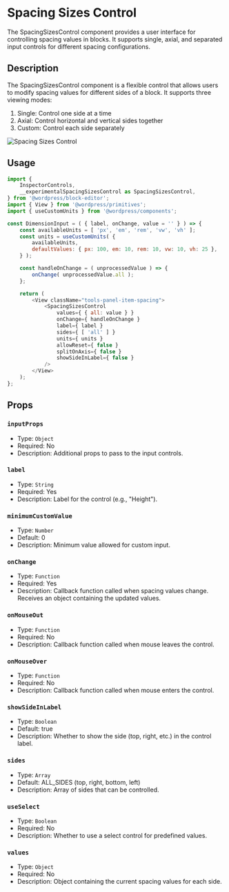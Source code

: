 # Spacing Sizes Control

The SpacingSizesControl component provides a user interface for controlling spacing values in blocks. It supports single, axial, and separated input controls for different spacing configurations.

## Description

The SpacingSizesControl component is a flexible control that allows users to modify spacing values for different sides of a block. It supports three viewing modes:

1. Single: Control one side at a time
2. Axial: Control horizontal and vertical sides together
3. Custom: Control each side separately

![Spacing Sizes Control](https://i.postimg.cc/3RkzzfL6/Screenshot-2025-01-10-at-8-07-55-AM.png)

## Usage

```js
import {
	InspectorControls,
	__experimentalSpacingSizesControl as SpacingSizesControl,
} from '@wordpress/block-editor';
import { View } from '@wordpress/primitives';
import { useCustomUnits } from '@wordpress/components';

const DimensionInput = ( { label, onChange, value = '' } ) => {
	const availableUnits = [ 'px', 'em', 'rem', 'vw', 'vh' ];
	const units = useCustomUnits( {
		availableUnits,
		defaultValues: { px: 100, em: 10, rem: 10, vw: 10, vh: 25 },
	} );

	const handleOnChange = ( unprocessedValue ) => {
		onChange( unprocessedValue.all );
	};

	return (
		<View className="tools-panel-item-spacing">
			<SpacingSizesControl
				values={ { all: value } }
				onChange={ handleOnChange }
				label={ label }
				sides={ [ 'all' ] }
				units={ units }
				allowReset={ false }
				splitOnAxis={ false }
				showSideInLabel={ false }
			/>
		</View>
	);
};
```

## Props

### `inputProps`

-   Type: `Object`
-   Required: No
-   Description: Additional props to pass to the input controls.

### `label`

-   Type: `String`
-   Required: Yes
-   Description: Label for the control (e.g., "Height").

### `minimumCustomValue`

-   Type: `Number`
-   Default: 0
-   Description: Minimum value allowed for custom input.

### `onChange`

-   Type: `Function`
-   Required: Yes
-   Description: Callback function called when spacing values change. Receives an object containing the updated values.

### `onMouseOut`

-   Type: `Function`
-   Required: No
-   Description: Callback function called when mouse leaves the control.

### `onMouseOver`

-   Type: `Function`
-   Required: No
-   Description: Callback function called when mouse enters the control.

### `showSideInLabel`

-   Type: `Boolean`
-   Default: true
-   Description: Whether to show the side (top, right, etc.) in the control label.

### `sides`

-   Type: `Array`
-   Default: ALL_SIDES (top, right, bottom, left)
-   Description: Array of sides that can be controlled.

### `useSelect`

-   Type: `Boolean`
-   Required: No
-   Description: Whether to use a select control for predefined values.

### `values`

-   Type: `Object`
-   Required: No
-   Description: Object containing the current spacing values for each side.
